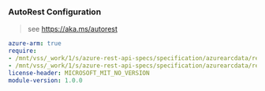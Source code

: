 ### AutoRest Configuration

> see https://aka.ms/autorest

``` yaml
azure-arm: true
require:
- /mnt/vss/_work/1/s/azure-rest-api-specs/specification/azurearcdata/resource-manager/readme.md
- /mnt/vss/_work/1/s/azure-rest-api-specs/specification/azurearcdata/resource-manager/readme.go.md
license-header: MICROSOFT_MIT_NO_VERSION
module-version: 1.0.0

```